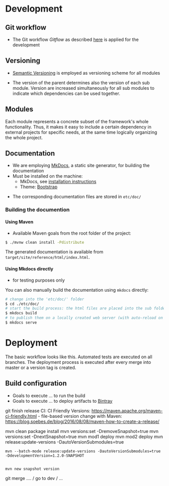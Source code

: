 # Development

## Git workflow
- The Git workflow *Gitflow* as described [here](https://www.atlassian.com/git/tutorials/comparing-workflows/gitflow-workflow) 
is applied for the development 

## Versioning

- [Semantic Versioning](https://semver.org/) is employed as versioning scheme for all modules 

- The version of the parent determines also the version of each sub module.
Version are increased simultaneously for all sub modules to indicate which dependencies
can be used together.

## Modules

Each module represents a concrete subset of the framework's whole functionality.
Thus, it makes it easy to include a certain dependency in external projects for
specific needs, at the same time logically organizing the whole project.

<!--_v3: current-->
<!--_v5: cdo migrated model-->
<!--_v6: with extra BBigraph container object-->

## Documentation

- We are employing [MkDocs](https://www.mkdocs.org), a static site generator, for building the documentation
- Must be installed on the machine:
    - MkDocs, see [installation instructions](https://www.mkdocs.org/#installation)
    - Theme: [Bootstrap](https://mkdocs.readthedocs.io/en/0.15.3/user-guide/styling-your-docs/#bootstrap-and-bootswatch-themes)
<!--        - the theme is provided with the project and resides within `etc/doc/theme/mkdocs_windmill`-->
    
- The corresponding documentation files are stored in `etc/doc/`

### Building the documention

#### Using Maven

- Available Maven goals from the root folder of the project:
```bash
$ ./mvnw clean install -Pdistribute
```
The generated documentation is available from `target/site/reference/html/index.html`.

#### Using Mkdocs directly

- for testing purposes only

You can also manually build the documentation using `mkdocs` directly:

```bash
# change into the 'etc/doc/' folder
$ cd ./etc/doc/
# start the build process: the html files are placed into the sub folder 'sites'
$ mkdocs build
# to publish them on a locally created web server (with auto-reload on changes)
$ mkdocs serve
```

# Deployment

The basic workflow looks like this.
Automated tests are executed on all branches.
The deployment process is executed after every merge into master or a 
version tag is created.

## Build configuration

- Goals to execute ... to run the build
- Goals to execute ... to deploy artifacts to [Bintray](https://bintray.com/)

git finish release
CI:
CI Friendly Versions: https://maven.apache.org/maven-ci-friendly.html
    - file-based version change with Maven: https://blog.soebes.de/blog/2016/08/08/maven-how-to-create-a-release/ 

mvn clean package install
mvn versions:set -DremoveSnapshot=true
mvn versions:set -DnextSnapshot=true
    mvn mod1 deploy
    mvn mod2 deploy
    mvn release:update-versions -DautoVersionSubmodules=true
    
    mvn --batch-mode release:update-versions -DautoVersionSubmodules=true -DdevelopmentVersion=1.2.0-SNAPSHOT


    mvn new snapshot version

git merge .... / go to dev / ...